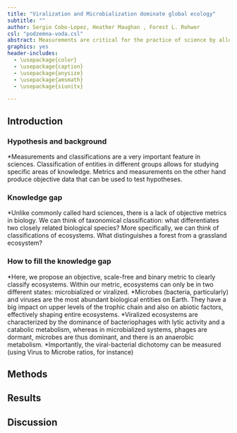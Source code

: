 ```yaml
---
title: "Viralization and Microbialization dominate global ecology"
subtitle: ""
author: Sergio Cobo-Lopez, Heather Maughan , Forest L. Rohwer
csl: "podzemna-voda.csl"
abstract: Measurements are critical for the practice of science by allowing to classify entities in categories, for example. In biology, some fundamental classifications are subjective, because they are not based in objective measurements. The classification of ecosystems is an example of this phenomenon. Here, we propose a new metric to classify ecosystems in two different categories: viralized or microbialized ecosystems. The balance of viruses to microbes is correlated to the dominant metabolism in the ecosystem and it can be measured in the lab or in the field. We test our metric on different datasets.
graphics: yes
header-includes:
  - \usepackage{color}
  - \usepackage{caption}
  - \usepackage{anysize}
  - \usepackage{amsmath}
  - \usepackage{siunitx}

---
```


[comment]: <> (To compile this document with a bibliography: pandoc Viralization.md -o Viralization.pdf --bibliography Transient_Dynamics.bib)

## Introduction

### Hypothesis and background

*Measurements and classifications are a very important feature in sciences. Classification of entities in different groups allows for studying specific areas of knowledge. Metrics and measurements on the other hand produce objective data that can be used to test hypotheses.

### Knowledge gap
*Unlike commonly called hard sciences, there is a lack of objective metrics in biology. We can think of taxonomical classification: what differentiates two closely related biological species?
More specifically, we can think of classifications of ecosystems. What distinguishes a forest from a grassland ecosystem? 

### How to fill the knowledge gap
*Here, we propose an objective, scale-free and binary metric to clearly classify ecosystems. Within our metric, ecosystems can only be in two different states: microbialized or viralized.
*Microbes (bacteria, particularly) and viruses are the most abundant biological entities on Earth. They have a big impact on upper levels of the trophic chain and also on abiotic factors, effectively shaping entire ecosystems. 
*Viralized ecosystems are characterized by the dominance of bacteriophages with lytic activity and a catabolic metabolism, whereas in microbialized systems, phages are dormant, microbes are thus dominant, and there is an anaerobic metabolism.
*Importantly, the viral-bacterial dichotomy can be measured (using Virus to Microbe ratios, for instance)

## Methods

## Results

## Discussion




